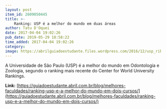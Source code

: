 ```yaml
---
layout: post
item_id: 2609050445
title: >-
    Ranking: USP é a melhor do mundo em duas áreas
author: Tatu D'Oquei
date: 2017-04-04 19:02:26
pub_date: 2019-05-29 18:58:22
time_added: 2017-04-04 19:02:26
category: 
image: https://abrilguiadoestudante.files.wordpress.com/2016/12/usp_ribs1-1024x576.jpg?quality=100&strip=info&w=680&h=453&crop=1
---
```


A Universidade de São Paulo (USP) é a melhor do mundo em Odontologia e Zoologia, segundo o ranking mais recente do Center for World University Rankings.

**Link:** [https://guiadoestudante.abril.com.br/blog/melhores-faculdades/ranking-usp-e-a-melhor-do-mundo-em-dois-cursos/](https://guiadoestudante.abril.com.br/blog/melhores-faculdades/ranking-usp-e-a-melhor-do-mundo-em-dois-cursos/)

